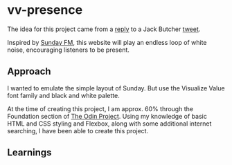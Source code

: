 # vv-presence

The idea for this project came from a [reply](https://twitter.com/0xlght/status/1527776487201558528?s=20&t=FWWbsmnnYwjCdYoTCYASNA) to a Jack Butcher [tweet](https://twitter.com/jackbutcher/status/1527774947413721089?s=20&t=FWWbsmnnYwjCdYoTCYASNA).

Inspired by [Sunday FM](sunday.fm), this website will play an endless loop of white noise, encouraging listeners to be present.

## Approach
I wanted to emulate the simple layout of Sunday. But use the Visualize Value font family and black and white palette. 

At the time of creating this project, I am approx. 60% through the Foundation section of [The Odin Project](https://theodinproject.com). Using my knowledge of basic HTML and CSS styling and Flexbox, along with some additional internet searching, I have been able to create this project.

## Learnings
